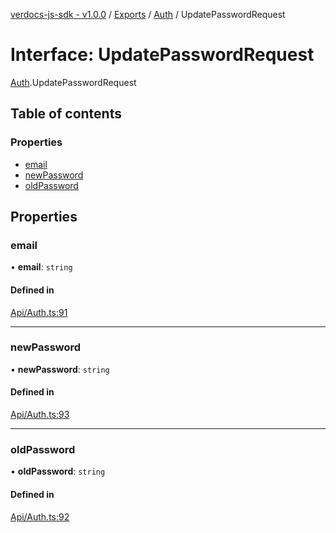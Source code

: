 [verdocs-js-sdk - v1.0.0](../README.md) / [Exports](../modules.md) / [Auth](../modules/Auth.md) / UpdatePasswordRequest

# Interface: UpdatePasswordRequest

[Auth](../modules/Auth.md).UpdatePasswordRequest

## Table of contents

### Properties

- [email](Auth.UpdatePasswordRequest.md#email)
- [newPassword](Auth.UpdatePasswordRequest.md#newpassword)
- [oldPassword](Auth.UpdatePasswordRequest.md#oldpassword)

## Properties

### email

• **email**: `string`

#### Defined in

[Api/Auth.ts:91](https://github.com/Verdocs/js-sdk/blob/a85c709/src/Api/Auth.ts#L91)

___

### newPassword

• **newPassword**: `string`

#### Defined in

[Api/Auth.ts:93](https://github.com/Verdocs/js-sdk/blob/a85c709/src/Api/Auth.ts#L93)

___

### oldPassword

• **oldPassword**: `string`

#### Defined in

[Api/Auth.ts:92](https://github.com/Verdocs/js-sdk/blob/a85c709/src/Api/Auth.ts#L92)
